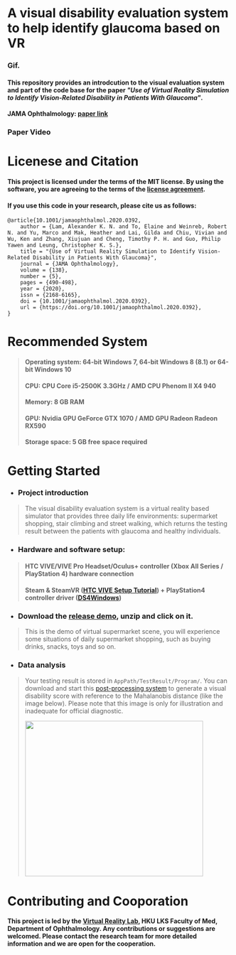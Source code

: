 # A visual disability evaluation system to help identify glaucoma based on VR
### Gif.
#### This repository provides an introdcution to the visual evaluation system and part of the code base for the paper *"Use of Virtual Reality Simulation to Identify Vision-Related Disability in Patients With Glaucoma"*.
#### JAMA Ophthalmology: [paper link](https://jamanetwork.com/journals/jamaophthalmology/fullarticle/2762850)
### Paper Video

# Licenese and Citation
#### This project is licensed under the terms of the MIT license. By using the software, you are agreeing to the terms of the [license agreement](LICENSE).

#### If you use this code in your research, please cite us as follows:
```
@article{10.1001/jamaophthalmol.2020.0392,
    author = {Lam, Alexander K. N. and To, Elaine and Weinreb, Robert N. and Yu, Marco and Mak, Heather and Lai, Gilda and Chiu, Vivian and Wu, Ken and Zhang, Xiujuan and Cheng, Timothy P. H. and Guo, Philip Yawen and Leung, Christopher K. S.},
    title = "{Use of Virtual Reality Simulation to Identify Vision-Related Disability in Patients With Glaucoma}",
    journal = {JAMA Ophthalmology},
    volume = {138},
    number = {5},
    pages = {490-498},
    year = {2020},
    issn = {2168-6165},
    doi = {10.1001/jamaophthalmol.2020.0392},
    url = {https://doi.org/10.1001/jamaophthalmol.2020.0392},
}
```
# Recommended System
> #### Operating system: 64-bit Windows 7, 64-bit Windows 8 (8.1) or 64-bit Windows 10
> #### CPU: CPU Core i5-2500K 3.3GHz / AMD CPU Phenom II X4 940
> #### Memory: 8 GB RAM
> #### GPU: Nvidia GPU GeForce GTX 1070 / AMD GPU Radeon Radeon RX590
> #### Storage space: 5 GB free space required

# Getting Started
- ### Project introduction
> The visual disability evaluation system is a virtual reality based simulator that provides three daily life environments: supermarket shopping, stair climbing and street walking, which returns the testing result between the patients with glaucoma and healthy individuals.
- ### Hardware and software setup:
> #### HTC VIVE/VIVE Pro Headset/Oculus+ controller (Xbox All Series / PlayStation 4) hardware connection
> #### Steam & SteamVR ([HTC VIVE Setup Tutorial](https://support.steampowered.com/steamvr/HTC_Vive/)) + PlayStation4 controller driver ([DS4Windows](https://ryochan7.github.io/ds4windows-site/))
- ### Download the [release demo](https://github.com/RealBrandonChen/VisualDisabilitySim/releases/download/Compiled/Integrated_VR_Project_Build.7z), unzip and click on it.
> This is the demo of virtual supermarket scene, you will experience some situations of daily supermarket shopping, such as buying drinks, snacks, toys and so on.
- ### Data analysis
> Your testing result is stored in `AppPath/TestResult/Program/`. You can download and start this [post-processing system](https://github.com/RealBrandonChen/VisualDisabilitySim/releases/download/Compiled/VR.Visual.Disability.Performance.Scoring.rar) to generate a visual disability score with reference to the Mahalanobis distance (like the image below). Please note that this image is only for illustration and inadequate for official diagnostic.
> 
><Image of the evaluation score src="Assets/Eva.png" width="400" height="350">

# Contributing and Cooporation
#### 
#### This project is led by the [Virtual Reality Lab](https://www.ophthalmology.hku.hk/virtualreality), HKU LKS Faculty of Med, Department of Ophthalmology. Any contributions or suggestions are welcomed. Please contact the research team for more detailed information and we are open for the cooperation.

